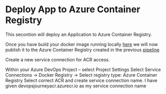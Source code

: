 #  Deploy App to Azure Container Registry # 

This secontion will deploy an Application to Azure Container Registry.

Once you have build your docker image running locally [here](/Deploy-To-ACR/docker-image-locally.md) we will now publish it to the Azure Container Registry created in the previous [pipeline](https://github.com/nicholaschangIT/Devops-Journey/tree/main/AzureDevOpsPipeline/staging-pipeline.yml)




Create a new service connection for ACR access.

Within your Azure DevOps Project – select Project Settings
Select Service Connections -> Docker Registry -> Select registry type: Azure Container Registry
Select correct ACR and create service connection name. I have given devopsjourneyacr.azurecr.io as my service connection name
